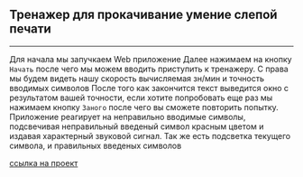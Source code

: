 ## Тренажер для прокачивание умение слепой печати
___
Для начала мы запучкаем Web приложение
Далее нажимаем на кнопку `Начать` после чего мы можем вводить приступить к тренажеру.
С права мы будем видеть нашу скорость вычисляемая зн/мин и точность вводимых символов
После того как закончится текст выведится окно с результатом вашей точности, если хотите попробовать еще раз мы нажимаем кнопку `Заного` после чего вы сможете повторить попытку.
Приложение реагирует на неправильно вводимые символы, подсвечивая неправильный введеный символ красным цветом и издавая характерный звуковой сигнал.
Так же есть подсветка текущего символа, и правильных введеных символов

[ссылка на проект](https://ahmed-daurbekov.github.io/printing-simulator-new/)

